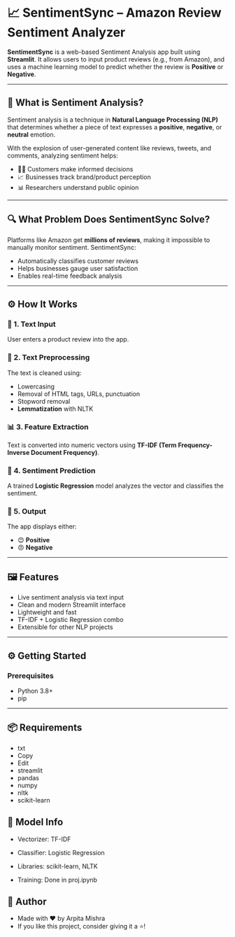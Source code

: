 # 📈 SentimentSync – Amazon Review Sentiment Analyzer

**SentimentSync** is a web-based Sentiment Analysis app built using **Streamlit**. It allows users to input product reviews (e.g., from Amazon), and uses a machine learning model to predict whether the review is **Positive** or **Negative**.

---

## 🧠 What is Sentiment Analysis?

Sentiment analysis is a technique in **Natural Language Processing (NLP)** that determines whether a piece of text expresses a **positive**, **negative**, or **neutral** emotion.

With the explosion of user-generated content like reviews, tweets, and comments, analyzing sentiment helps:

- 🧑‍💻 Customers make informed decisions
- 📈 Businesses track brand/product perception
- 📊 Researchers understand public opinion

---

## 🔍 What Problem Does SentimentSync Solve?

Platforms like Amazon get **millions of reviews**, making it impossible to manually monitor sentiment. SentimentSync:

- Automatically classifies customer reviews
- Helps businesses gauge user satisfaction
- Enables real-time feedback analysis

---

## ⚙️ How It Works

### 📝 1. Text Input
User enters a product review into the app.

### 🧹 2. Text Preprocessing
The text is cleaned using:
- Lowercasing
- Removal of HTML tags, URLs, punctuation
- Stopword removal
- **Lemmatization** with NLTK

### 📊 3. Feature Extraction
Text is converted into numeric vectors using **TF-IDF (Term Frequency-Inverse Document Frequency)**.

### 🧠 4. Sentiment Prediction
A trained **Logistic Regression** model analyzes the vector and classifies the sentiment.

### 🎯 5. Output
The app displays either:
- 😊 **Positive**
- 😠 **Negative**

---

## 🖼️ Features

- Live sentiment analysis via text input
- Clean and modern Streamlit interface
- Lightweight and fast
- TF-IDF + Logistic Regression combo
- Extensible for other NLP projects

---

## ⚙️ Getting Started

### Prerequisites

- Python 3.8+
- pip
 
 ---
 
## 📦 Requirements
- txt
- Copy
- Edit
- streamlit
- pandas
- numpy
- nltk
- scikit-learn

## 🧪 Model Info
- Vectorizer: TF-IDF

- Classifier: Logistic Regression

- Libraries: scikit-learn, NLTK

- Training: Done in proj.ipynb

## 👤 Author
- Made with ❤️ by Arpita Mishra
- If you like this project, consider giving it a ⭐!






